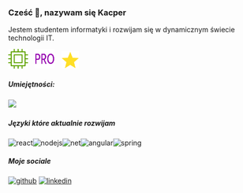 ### Cześć 👋, nazywam się Kacper
Jestem studentem informatyki i rozwijam się w dynamicznym świecie technologii IT. 

<a href='https://docs.github.com/en/developers'><img src='https://raw.githubusercontent.com/acervenky/animated-github-badges/master/assets/devbadge.gif' width='40' height='40'></a> <a href='https://github.com/pricing'><img src='https://raw.githubusercontent.com/acervenky/animated-github-badges/master/assets/pro.gif' width='40' height='40'></a> <a href='https://stars.github.com/'><img src='https://raw.githubusercontent.com/acervenky/animated-github-badges/master/assets/starbadge.gif' width='35' height='35'></a>
 
##### Umiejętności:



<p align="left">
  <a href="https://skillicons.dev">
    <img src="https://skillicons.dev/icons?i=cpp,java,python,postgres,html,css,javascript,git" />
  </a>
</p>

#####  Języki które aktualnie rozwijam

<img  padding="10px" align="left" alt="react" src="https://img.shields.io/badge/react%20-%2320232a.svg?&style=for-the-badge&logo=react&logoColor=%2361DAFB" /><img align="left" alt="nodejs" src="https://img.shields.io/badge/node.js%20-%2343853D.svg?&style=for-the-badge&logo=node.js&logoColor=white" /><img align="left" alt="net" src="https://img.shields.io/badge/ASP.NET%20C%23-%23bf00ff?style=for-the-badge&logo=.net&logoColor=white" /><img align="left" alt="angular" src="https://img.shields.io/badge/Angular-%23ff0000?style=for-the-badge&logo=angular&logoColor=white" /> <img align="left" alt="spring" src="https://img.shields.io/badge/spring%20-%236DB33F.svg?&style=for-the-badge&logo=spring&logoColor=white" />
<br/>
##### Moje sociale

[<img src='https://cdn.jsdelivr.net/npm/simple-icons@3.0.1/icons/github.svg' alt='github' height='40'>](https://github.com/Kacpez)  [<img src='https://cdn.jsdelivr.net/npm/simple-icons@3.0.1/icons/linkedin.svg' alt='linkedin' height='40'>](https://www.linkedin.com/in/https://www.linkedin.com/in/kacper-goraj//)

